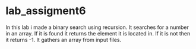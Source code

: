 # lab_assigment6

In this lab i made a binary search using recursion. It searches for a number in an array. If it is found it returns the element it is located in. If it is not then it returns -1.
It gathers an array from input files.
